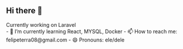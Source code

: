 ## Hi there 👋



<div>
Currently working on Laravel
</div>
- 🌱 I’m currently learning React, MYSQL, Docker
- 📫 How to reach me: felipeterra08@gmail.com
- 😄 Pronouns: ele/dele


